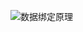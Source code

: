 ![数据绑定原理](https://gitee.com/zhang14725804/notebook/blob/master/react-vue/vue%E6%BA%90%E7%A0%81%E5%85%A5%E5%9D%91/%E6%95%B0%E6%8D%AE%E7%BB%91%E5%AE%9A%E5%8E%9F%E7%90%86.png)